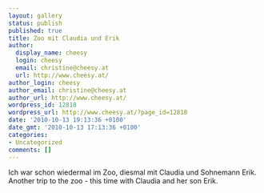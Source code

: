 ```yaml
---
layout: gallery
status: publish
published: true
title: Zoo mit Claudia und Erik
author:
  display_name: cheesy
  login: cheesy
  email: christine@cheesy.at
  url: http://www.cheesy.at/
author_login: cheesy
author_email: christine@cheesy.at
author_url: http://www.cheesy.at/
wordpress_id: 12818
wordpress_url: http://www.cheesy.at/?page_id=12818
date: '2010-10-13 19:13:36 +0100'
date_gmt: '2010-10-13 17:13:36 +0100'
categories:
- Uncategorized
comments: []
---
```

<!--:de-->Ich war schon wiedermal im Zoo, diesmal mit Claudia und Sohnemann Erik.
<!--:--><!--:en-->Another trip to the zoo - this time with Claudia and her son Erik.
<!--:-->
